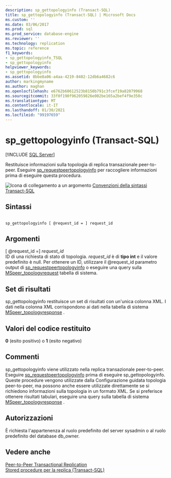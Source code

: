 ```yaml
---
description: sp_gettopologyinfo (Transact-SQL)
title: sp_gettopologyinfo (Transact-SQL) | Microsoft Docs
ms.custom: ''
ms.date: 03/06/2017
ms.prod: sql
ms.prod_service: database-engine
ms.reviewer: ''
ms.technology: replication
ms.topic: reference
f1_keywords:
- sp_gettopologyinfo_TSQL
- sp_gettopologyinfo
helpviewer_keywords:
- sp_gettopologyinfo
ms.assetid: 8bbe8a06-a4aa-4219-8402-12db6a4682c6
author: markingmyname
ms.author: maghan
ms.openlocfilehash: e6762b60612523b8150b791c3fcef19a82079968
ms.sourcegitcommit: 33f0f190f962059826e002be165a2bef4f9e350c
ms.translationtype: MT
ms.contentlocale: it-IT
ms.lasthandoff: 01/30/2021
ms.locfileid: "99197659"
---
```

# <a name="sp_gettopologyinfo-transact-sql"></a>sp_gettopologyinfo (Transact-SQL)
[!INCLUDE [SQL Server](../../includes/applies-to-version/sqlserver.md)]

  Restituisce informazioni sulla topologia di replica transazionale peer-to-peer. Eseguire [sp_requestpeertopologyinfo](../../relational-databases/system-stored-procedures/sp-requestpeertopologyinfo-transact-sql.md) per raccogliere informazioni prima di eseguire questa procedura.  
  
 ![Icona di collegamento a un argomento](../../database-engine/configure-windows/media/topic-link.gif "Icona di collegamento a un argomento") [Convenzioni della sintassi Transact-SQL](../../t-sql/language-elements/transact-sql-syntax-conventions-transact-sql.md)  
  
## <a name="syntax"></a>Sintassi  
  
```  
  
sp_gettopologyinfo [ @request_id = ] request_id  
```  
  
## <a name="arguments"></a>Argomenti  
 [ @request_id =] *request_id*  
 ID di una richiesta di stato di topologia. *request_id* è di **tipo int** e il valore predefinito è null. Per ottenere un ID, utilizzare il @request_id parametro output di [sp_requestpeertopologyinfo](../../relational-databases/system-stored-procedures/sp-requestpeertopologyinfo-transact-sql.md) o eseguire una query sulla [MSpeer_topologyrequest](../../relational-databases/system-tables/mspeer-topologyrequest-transact-sql.md) tabella di sistema.  
  
## <a name="result-sets"></a>Set di risultati  
 sp_gettopologyinfo restituisce un set di risultati con un'unica colonna XML. I dati nella colonna XML corrispondono ai dati nella tabella di sistema [MSpeer_topologyresponse](../../relational-databases/system-tables/mspeer-topologyresponse-transact-sql.md) .  
  
## <a name="return-code-values"></a>Valori del codice restituito  
 **0** (esito positivo) o **1** (esito negativo)  
  
## <a name="remarks"></a>Commenti  
 sp_gettopologyinfo viene utilizzato nella replica transazionale peer-to-peer. Eseguire [sp_requestpeertopologyinfo](../../relational-databases/system-stored-procedures/sp-requestpeertopologyinfo-transact-sql.md) prima di eseguire sp_gettopologyinfo. Queste procedure vengono utilizzate dalla Configurazione guidata topologia peer-to-peer, ma possono anche essere utilizzate direttamente se si richiedono informazioni sulla topologia in un formato XML. Se si preferisce ottenere risultati tabulari, eseguire una query sulla tabella di sistema [MSpeer_topologyresponse](../../relational-databases/system-tables/mspeer-topologyresponse-transact-sql.md) .  
  
## <a name="permissions"></a>Autorizzazioni  
 È richiesta l'appartenenza al ruolo predefinito del server sysadmin o al ruolo predefinito del database db_owner.  
  
## <a name="see-also"></a>Vedere anche  
 [Peer-to-Peer Transactional Replication](../../relational-databases/replication/transactional/peer-to-peer-transactional-replication.md)   
 [Stored procedure per la replica &#40;Transact-SQL&#41;](../../relational-databases/system-stored-procedures/replication-stored-procedures-transact-sql.md)  
  
  

